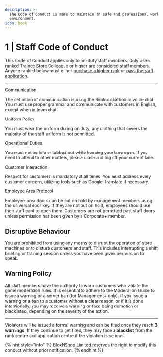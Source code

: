 ```yaml
---
description: >-
  The Code of Conduct is made to maintain an safe and professional working
  environment.
icon: book
---
```


# 1 | Staff Code of Conduct

This Code of Conduct applies only to on-duty staff members. Only users ranked Trainee Store Colleague or higher are considered staff members. Anyone ranked below must either [purchase a higher rank](https://www.roblox.com/games/85187706204057) or [pass the staff application](https://www.roblox.com/games/18842770808/BECOME-STAFF-BloxNShop-Application-Center).

***

Communication


The definition of communication is using the Roblox chatbox or voice chat. You must use proper grammar and communicate with customers in English, except when in team chat.

Uniform Policy


You must wear the uniform during on duty, any clothing that covers the majority of the staff uniform is not permitted.

Operational Duties


You must not be idle or tabbed out while keeping your lane open. If you need to attend to other matters, please close and log off your current lane.

Customer Interaction


Respect for customers is mandatory at all times. You must address every customer concern, utilizing tools such as Google Translate if necessary.

Employee Area Protocol


Employee-area doors can be put on hold by management members using the universal door key. If they are not put on hold, employees should use their staff card to open them. Customers are not permitted past staff doors unless permission has been given by a Corporate+ member.

## Disruptive Behaviour

You are prohibited from using any means to disrupt the operation of store machines or to disturb customers and staff. This includes interrupting a shift briefing or training session unless you have been given permission to speak.

## Warning Policy

All staff members have the authority to warn customers who violate the game moderation rules. It is essential to adhere to the Moderation Guide to issue a warning or a server ban (for Management+ only). If you issue a warning or a ban to a customer without a clear reason, or if it is done intentionally, you may receive a warning or face being demotion or blacklisted, depending on the severity of the action.

***

Violators will be issued a formal warning and can be fired once they reach **3 warnings**. If they continue to get fired, they may face a **blacklist** from the rank centre and application centre if the violation is serious.

{% hint style="info" %}
BloxNShop Limited reserves the right to modify this conduct without prior notification.
{% endhint %}
